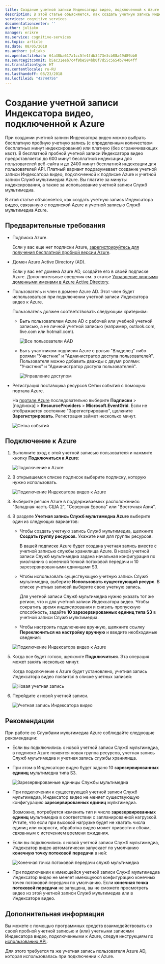 ```yaml
---
title: Создание учетной записи Индексатора видео, подключенной к Azure | Документация Майкрософт
description: В этой статье объясняется, как создать учетную запись Индексатора видео, подключенную к Azure.
services: cognitive services
documentationcenter: ''
author: juliako
manager: erikre
ms.service: cognitive-services
ms.topic: article
ms.date: 08/05/2018
ms.author: juliako
ms.openlocfilehash: 64a38ba617a1cc5fe1fdb3473e3cb88a49d89bb0
ms.sourcegitcommit: b5ac31eeb7c4f9be584bb0f7d55c5654b74404ff
ms.translationtype: HT
ms.contentlocale: ru-RU
ms.lasthandoff: 08/23/2018
ms.locfileid: "42744756"
---
```

# <a name="create-a-video-indexer-account-connected-to-azure"></a>Создание учетной записи Индексатора видео, подключенной к Azure

При создании учетной записи Индексатора видео можно выбрать бесплатную пробную учетную запись (с определенным количеством бесплатных минут индексирования) или платную (без ограничивающих квот). В бесплатной пробной учетной записи Индексатора видео предоставляется до 600 минут бесплатной индексации для пользователей веб-сайта и до 2400 минут бесплатной индексации для пользователей API. Платный вариант подразумевает создание учетной записи Индексатора видео, подключенной к подписке Azure и учетной записи Служб мультимедиа Azure. Вы платите за минуты индексирования, а также за использование учетной записи Служб мультимедиа. 

В этой статье объясняется, как создать учетную запись Индексатора видео, связанную с подпиской Azure и учетной записью Служб мультимедиа Azure. 

## <a name="prerequisites"></a>Предварительные требования

* Подписка Azure. 

    Если у вас еще нет подписки Azure, [зарегистрируйтесь для получения бесплатной пробной версии Azure](https://azure.microsoft.com/free/).

* Домен Azure Active Directory (AD). 

    Если у вас нет домена Azure AD, создайте его в своей подписке Azure. Дополнительные сведения см. в статье [Управление личными доменными именами в Azure Active Directory](../../active-directory/users-groups-roles/domains-manage.md).

* Пользователь и член в домене Azure AD. Этот член будет использоваться при подключении учетной записи Индексатора видео к Azure.

    Пользователь должен соответствовать следующим критериям:

    * Быть пользователем Azure AD с рабочей или учебной учетной записью, а не личной учетной записью (например, outlook.com, live.com или hotmail.com).
        
        ![Все пользователи AAD](./media/create-account/all-aad-users.png)

    *  Быть участником подписки Azure с ролью "Владелец" либо ролями "Участник" и "Администратор доступа пользователей". Пользователя можно добавить дважды с двумя ролями: "Участник" и "Администратор доступа пользователей".

        ![Управление доступом](./media/create-account/access-control-iam.png)

* Регистрация поставщика ресурсов Сетки событий с помощью портала Azure.

    На [портале Azure](https://portal.azure.com/) последовательно выберите **Подписки** > [подписка] > **ResourceProviders** > **Microsoft.EventGrid**. Если не отображается состояние "Зарегистрировано", щелкните **Зарегистрировать**. Регистрация займет несколько минут. 

    ![Сетка событий](./media/create-account/event-grid.png)

## <a name="connect-to-azure"></a>Подключение к Azure

1. Выполните вход с этой учетной записью пользователя и нажмите кнопку **Подключиться к Azure**:

    ![Подключение к Azure](./media/create-account/connect-to-azure.png)

2. В открывшемся списке подписок выберите подписку, которую нужно использовать. 

    ![Подключение Индексатора видео к Azure](./media/create-account/connect-vi-to-azure-subscription.png)

3. Выберите регион Azure в поддерживаемых расположениях: "Западная часть США 2", "Северная Европа" или "Восточная Азия".
4. В разделе **Учетная запись Служб мультимедиа Azure** выберите один из следующих вариантов:

    * Чтобы создать учетную запись Служб мультимедиа, щелкните **Создать группу ресурсов**. Укажите имя для группы ресурсов.

        В вашей подписке Azure будет создана учетная запись вместе с учетной записью службы хранилища Azure. В новой учетной записи Служб мультимедиа задана начальная конфигурация по умолчанию с конечной точкой потоковой передачи и 10 зарезервированными единицами S3.
    * Чтобы использовать существующую учетную запись Служб мультимедиа, выберите **Использовать существующий ресурс**. В списке учетных записей выберите свою учетную запись.

        Для учетной записи Служб мультимедиа нужно указать тот же регион, что и для учетной записи Индексатора видео. Чтобы сократить время индексирования и снизить пропускную способность, задайте **10 зарезервированных единиц типа S3** в учетной записи Служб мультимедиа.
    * Чтобы настроить подключение вручную, щелкните ссылку **Переключиться на настройку вручную** и введите необходимые сведения:

    ![Подключение Индексатора видео к Azure](./media/create-account/connect-vi-to-azure-subscription-2.png)

5. Когда все будет готово, щелкните **Подключиться**. Эта операция может занять несколько минут. 

    Когда подключение к Azure будет установлено, учетная запись Индексатора видео появится в списке учетных записей:

    ![Новая учетная запись](./media/create-account/new-account.png)

6. Перейдите к новой учетной записи. 

    ![Учетная запись Индексатора видео](./media/create-account/vi-account.png)

## <a name="considerations"></a>Рекомендации

При работе со Службами мультимедиа Azure соблюдайте следующие рекомендации:

* Если вы подключились к новой учетной записи Служб мультимедиа, в подписке Azure появятся новая группа ресурсов, учетная запись Служб мультимедиа и учетная запись службы хранилища.
* При этом в Индексаторе видео будет задано 10 **зарезервированных единиц** мультимедиа типа S3.

    ![Зарезервированные единицы Службы мультимедиа](./media/create-account/ams-reserved-units.png)

* При подключении к существующей учетной записи Служб мультимедиа, Индексатор видео не меняет существующую конфигурацию **зарезервированных единиц** мультимедиа.

    Возможно, потребуется изменить тип и число **зарезервированных единиц** мультимедиа в соответствии с запланированной нагрузкой. Учтите, что если при высокой нагрузке будет не хватать числа единиц или скорости, обработка видео может привести к сбоям, связанным с истечением времени ожидания.

* Если вы подключились к новой учетной записи Служб мультимедиа, Индексатор видео автоматически запускает по умолчанию **конечную точку потоковой передачи** в ней:

    ![Конечная точка потоковой передачи служб мультимедиа](./media/create-account/ams-streaming-endpoint.png)

* При подключении к имеющейся учетной записи Служб мультимедиа Индексатор видео не меняет имеющуюся конфигурацию конечных точек потоковой передачи по умолчанию. Если **конечная точка потоковой передачи** не запущена, вы не сможете просмотреть видео из этой учетной записи Служб мультимедиа или в Индексаторе видео.

## <a name="next-steps"></a>Дополнительная информация

Вы можете с помощью программных средств взаимодействовать со своей пробной учетной записью и (или) учетными записями Индексатора видео, подключенными к Azure, следуя инструкциям по [использованию API](video-indexer-use-apis.md).

Для этого требуется та же учетная запись пользователя Azure AD, которая использовалась при подключении к Azure.


